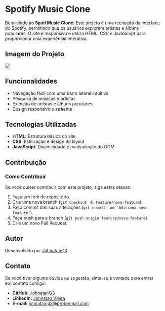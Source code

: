 # Spotify Music Clone

Bem-vindo ao **Spoti Music Clone**! Este projeto é uma recriação da interface do Spotify, permitindo que os usuários explorem artistas e álbuns populares. O site é responsivo e utiliza HTML, CSS e JavaScript para proporcionar uma experiência interativa.

## Imagem do Projeto

![](https://i.imgur.com/JiJf9YM.png)

## Funcionalidades

- Navegação fácil com uma barra lateral intuitiva
- Pesquisa de músicas e artistas
- Exibição de artistas e álbuns populares
- Design responsivo e atraente

## Tecnologias Utilizadas

- **HTML**: Estrutura básica do site
- **CSS**: Estilização e design do layout
- **JavaScript**: Dinamicidade e manipulação do DOM

## Contribuição

### Como Contribuir

Se você quiser contribuir com este projeto, siga estas etapas:

1. Faça um fork do repositório.
2. Crie uma nova branch (`git checkout -b feature/nova-feature`).
3. Faça commit das suas alterações (`git commit -am 'Adiciona nova feature'`).
4. Faça push para a branch (`git push origin feature/nova-feature`).
5. Crie um novo Pull Request.

## Autor

Desenvolvido por [JohnatanG3](https://github.com/JohnatanG3).

## Contato

Se você tiver alguma dúvida ou sugestão, sinta-se à vontade para entrar em contato comigo:

- **GitHub:** [JohnatanG3](https://github.com/JohnatanG3)
- **LinkedIn:** [Johnatan Vieira](https://www.linkedin.com/in/johnatan-vieira-a602542aa/)
- **E-mail:** johnatan.g3@protonmail.com
